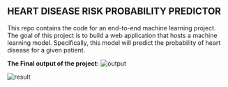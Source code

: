## HEART DISEASE RISK PROBABILITY PREDICTOR

This repo contains the code for an end-to-end machine learning project. The goal of this project is to build a web application that hosts a machine learning model. Specifically, this model will predict the probability of heart disease for a given patient.

**The Final output of the project:**
![output](https://github.com/Prathyusha075/Heart-Disease-Risk-Prediction-main/assets/138854034/f24aa5c3-331f-4e6d-81c0-16de123cb557)

![result](https://github.com/Prathyusha075/Heart-Disease-Risk-Prediction-main/assets/138854034/3dcaa607-47b9-448d-8fb3-d1ecb756b93c)



